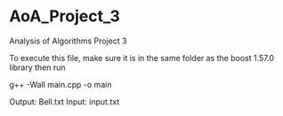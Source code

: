 # AoA_Project_3
Analysis of Algorithms Project 3

To execute this file, make sure it is in the same folder as the boost 1.57.0 library then run

g++ -Wall main.cpp -o main

Output: Bell.txt
Input: input.txt

